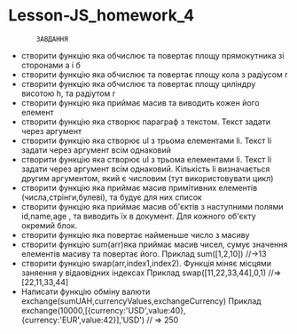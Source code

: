 # Lesson-JS_homework_4
           ЗАВДАННЯ
- створити функцію яка обчислює та повертає площу прямокутника зі сторонами а і б
- створити функцію яка обчислює та повертає площу кола з радіусом r
- створити функцію яка обчислює та повертає площу циліндру висотою h, та радіутом r
- створити функцію яка приймає масив та виводить кожен його елемент
- створити функцію яка створює параграф з текстом. Текст задати через аргумент
- створити функцію яка створює ul з трьома елементами li. Текст li задати через аргумент всім однаковий
- створити функцію яка створює ul з трьома елементами li. Текст li задати через аргумент всім однаковий. Кількість li визначається другим аргументом, який є числовим (тут використовувати цикл)
- створити функцію яка приймає масив примітивних елементів (числа,стрінги,булеві), та будує для них список
- створити функцію яка приймає масив об'єктів з наступними полями id,name,age , та виводить їх в документ. Для кожного об'єкту окремий блок.
- створити функцію яка повертає найменьше число з масиву
- створити функцію sum(arr)яка приймає масив чисел, сумує значення елементів масиву та повертає його. Приклад sum([1,2,10]) //->13
- створити функцію swap(arr,index1,index2). Функція міняє місцями заняення у відаовідних індексах
  Приклад  swap([11,22,33,44],0,1) //=> [22,11,33,44]
- Написати функцію обміну валюти exchange(sumUAH,currencyValues,exchangeCurrency)
  Приклад exchange(10000,[{currency:'USD',value:40},{currency:'EUR',value:42}],'USD') // => 250